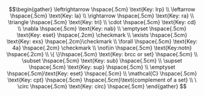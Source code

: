 $$\begin{gather} 
\leftrightarrow \hspace{.5cm} \text{Key: lrp} \\ 
\leftarrow \hspace{.5cm} \text{Key: la} \\ 
\rightarrow \hspace{.5cm} \text{Key: ra} \\ 
\triangle \hspace{.5cm} \text{Key: tri} \\  
\cdot \hspace{.5cm} \text{Key: cd} \\
\nabla \hspace{.5cm} \text{Key: nab} \\
\emptyset \hspace{.5cm} \text{Key: eset} \hspace{.2cm} \checkmark \\
\exists \hspace{.5cm} \text{Key: exs} \hspace{.2cm}\checkmark \\ 
\forall \hspace{.5cm} \text{Key: 4a} \hspace{.2cm} \checkmark \\
\not\in \hspace{.5cm} \text{Key:notn} \hspace{.2cm} \\
\{  \}\hspace{.5cm} \text{Key: brcc or set} \hspace{.5cm} \\
\subset \hspace{.5cm} \text{Key: sub} \hspace{.5cm} \\
\supset \hspace{.5cm} \text{Key: sup} \hspace{.5cm} \\ 
\emptyset \hspace{.5cm}\text{Key: eset} \hspace{.5cm} \\
\mathcal{C} \hspace{.5cm} \text{Key: cpt} \hspace{.5cm}  \hspace{.5cm}\text{complement of a set} \\ \ 
\circ \hspace{.5cm} \text{Key: circ} \hspace{.5cm}
\end{gather}
$$
